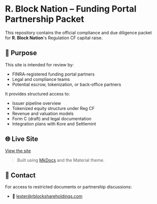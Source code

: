 # R. Block Nation – Funding Portal Partnership Packet

This repository contains the official compliance and due diligence packet for **R. Block Nation**'s Regulation CF capital raise.

## 🎯 Purpose

This site is intended for review by:

- FINRA-registered funding portal partners
- Legal and compliance teams
- Potential escrow, tokenization, or back-office partners

It provides structured access to:

- Issuer pipeline overview
- Tokenized equity structure under Reg CF
- Revenue and valuation models
- Form C (draft) and legal documentation
- Integration plans with Kore and Settlemint

## 🌐 Live Site

[View the site](https://yourusername.github.io/RBlock-BD-Packet/)

> Built using [MkDocs](https://www.mkdocs.org/) and the Material theme.

## 🧾 Contact

For access to restricted documents or partnership discussions:

- 📧 lester@rblockshareholdings.com

